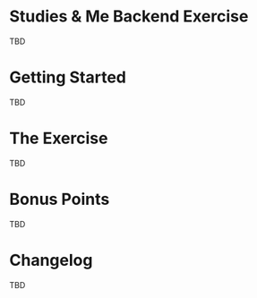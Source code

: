 # Studies & Me Backend Exercise
TBD

# Getting Started
TBD

# The Exercise
TBD

# Bonus Points
TBD

# Changelog
TBD